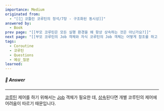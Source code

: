 ```yaml
---
importance: Medium
originated from:
  - "[[📘 코틀린 코루틴의 정석/7장 - 구조화된 동시성]]"
answered by:
  - Book
prev page: "[[부모 코루틴은 모든 실행 환경을 왜 항상 상속하는 것은 아닌가요?]]"
next page: "[[부모 코루틴의 Job 객체와 자식 코루틴의 Job 객체는 어떻게 참조를 하고 있나요?]]"
tags:
  - Coroutine
  - 코루틴
  - Questions
  - 예상_질문
learned:
---
```

##### 💬 Answer
---
[코루틴](코루틴.md) 제어를 하기 위해서는 [Job](Job.md) 객체가 필요한 데, [상속](실행%20환경%20상속.md)된다면 개별 코루틴의 제어에 어려움이 따르기 때문입니다.
